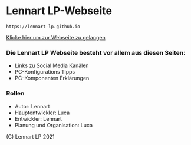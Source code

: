# Lennart LP-Webseite
`https://lennart-lp.github.io`

[Klicke hier um zur Webseite zu gelangen](https://lennart-lp.github.io)

### Die Lennart LP Webseite besteht vor allem aus diesen Seiten:
* Links zu Social Media Kanälen
* PC-Konfigurations Tipps
* PC-Komponenten Erklärungen

### Rollen

* Autor: Lennart
* Hauptentwickler: Luca
* Entwickler: Lennart
* Planung und Organisation: Luca

(C) Lennart LP 2021
